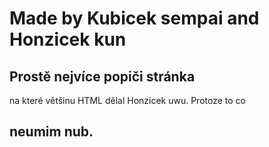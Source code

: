 # Made by Kubicek sempai and Honzicek kun

## Prostě nejvíce popiči stránka
na které většinu HTML dělal Honzicek uwu.
Protoze to co
## neumim nub.
